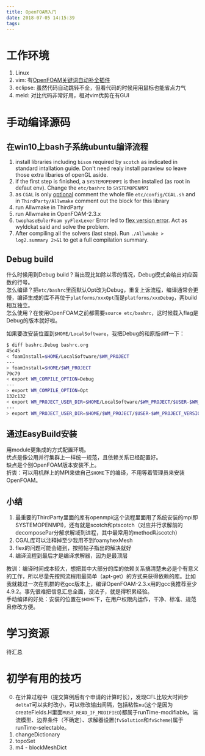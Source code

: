 ```yaml
---
title: OpenFOAM入门
date: 2018-07-05 14:15:39
tags:
---
```


# 工作环境
1. Linux
2. vim: 有[OpenFOAM关键词自动补全插件](https://bitbucket.org/shor-ty/vimextensionopenfoam)
3. eclipse: 虽然代码自动跳转不全，但看代码的时候用用鼠标也能省点力气
4. meld: 对比代码非常好用，相对vim优势在有GUI

# 手动编译源码
## 在win10上bash子系统ubuntu编译流程
1. install libraries including `bison` required by `scotch` as indicated in standard intallation guide. Don't need realy install paraview so leave those extra libaries of openGL aside.
2. if the first step is finished, a `SYSTEMOPENMPI` is then installed (as root in defaut env). Change the `etc/bashrc` to `SYSTEMOPENMPI`
3. as `CGAL` is only [optional](https://www.cfd-online.com/Forums/openfoam-installation/178509-openfoam-4-0-install-without-foamyhexmesh.html) comment the whole file `etc/config/CGAL.sh` and in `ThirdParty/Allwmake` comment out the block for this library
4. run Allwmake in ThirdParty
5. run Allwmake in OpenFOAM-2.3.x
6. `twophaseEulerFoam yyFlexLexer` Error led to [flex version error](https://www.cfd-online.com/Forums/openfoam-installation/187303-installing-openfoam-2-3-x.html). Act as wyldckat said and solve the problem.
7. After compiling all the solvers (last step). Run `./Allwmake > log2.summary 2>&1` to get a full compilation summary.   

## Debug build
什么时候用到Debug build？当出现比如除以零的情况，Debug模式会给出对应函数的行号。   
怎么编译？把`etc/bashrc`里面默认Opt改为Debug，重复上诉流程，编译通常会更慢，编译生成的库不再位于`platforms/xxxOpt`而是`platforms/xxxDebug`，两build相互独立。   
怎么使用？在使用OpenFOAM之前都需要`source etc/bashrc`，这时候载入flag是Debug的版本就好啦。

如果要改安装位置到`$HOME/LocalSoftware`，我把Debug的和原版diff一下：
```bash
$ diff bashrc.Debug bashrc.org 
45c45
< foamInstall=$HOME/LocalSoftware/$WM_PROJECT
---
> foamInstall=$HOME/$WM_PROJECT
79c79
< export WM_COMPILE_OPTION=Debug
---
> export WM_COMPILE_OPTION=Opt
132c132
< export WM_PROJECT_USER_DIR=$HOME/LocalSoftware/$WM_PROJECT/$USER-$WM_PROJECT_VERSION
---
> export WM_PROJECT_USER_DIR=$HOME/$WM_PROJECT/$USER-$WM_PROJECT_VERSION
```
   
## 通过EasyBuild安装
用module更集成的方式配置环境。   
优点是像公用并行集群上一样统一规范，且依赖关系已经配置好。   
缺点是个别OpenFOAM版本安装不上。   
折衷：可以用机群上的MPI来做自己`$HOME`下的编译，不用等着管理员来安装OpenFOAM。
   
## 小结
1. 最重要的ThirdParty里面的库有openmpi(这个流程里面用了系统安装的mpi即SYSTEMOPENMPI)，还有就是scotch和ptscotch（对应并行求解前的decomposePar分解求解域到进程，其中最常用的method叫scotch）
2. CGAL库可以注释掉至少我用不到foamyhexMesh
3. flex的问题可能会碰到，按照帖子指出的解决就好
4. 编译流程到最后才是编译求解器，因为是最顶层
   
教训：编译时间成本较大，想把其中大部分的库的依赖关系搞清楚未必是个有意义的工作，所以尽量先按照流程用最简单（apt-get）的方式来获得依赖的库。比如我就栽过一次在机群的老gcc版本上，编译OpenFOAM-2.3.x用的gcc我推荐至少4.9.2。事先很难把信息汇总全面，没法子，就是得积累经验。   
手动编译的好处：安装的位置在`$HOME`下，在用户权限内运作，干净、标准、规范且修改方便。

# 学习资源
待汇总

# 初学有用的技巧
0. 在计算过程中（提交算例后有个申请的计算时长），发现CFL比较大时间步`deltaT`可以实时改小，可以修改输出间隔，包括粘性`nu`(这个是因为createFields.H里面`MUST_READ_IF_MODIFIED`)都属于runTime-modifiable。湍流模型、边界条件（不确定）、求解器设置(`fvSolution`和`fvScheme`)属于runTime-selectable。
1. changeDictionary
2. topoSet
3. m4 - blockMeshDict
